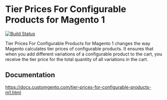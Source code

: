 # Tier Prices For Configurable Products for Magento 1
[![Build Status](https://travis-ci.org/customgento/CustomGento_ConfigurableTierPrices.svg?branch=master)](https://travis-ci.org/customgento/CustomGento_ConfigurableTierPrices)

Tier Prices For Configurable Products for Magento 1 changes the way Magento calculates tier prices of configurable products. It ensures that when you add different variations of a configurable product to the cart, you receive the tier price for the total quantity of all variations in the cart.

## Documentation
https://docs.customgento.com/tier-prices-for-configurable-products-m1.html
